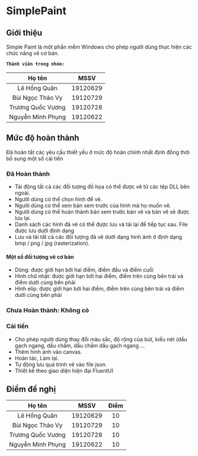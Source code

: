 # SimplePaint
## Giới thiệu

Simple Paint  là một phần mềm Windows cho phép người dùng thực hiện các chức năng vẽ cơ bản.

**`Thành viên trong nhóm:`**

|    **Họ tên**     | **MSSV** |
| :---------------: | :------: |
|   Lê Hồng Quân    | 19120629 |
| Bùi Ngọc Thảo Vy  | 19120729 |
| Trương Quốc Vương | 19120728 |
| Nguyễn Minh Phụng | 19120622 |



## Mức độ hoàn thành

Đã hoàn tất các yêu cầu thiết yếu ở mức độ hoàn chỉnh nhất định đồng thời bổ sung một số cải tiến

### Đã Hoàn thành

* Tải động tất cả các đối tượng đồ họa có thể được vẽ từ các tệp DLL bên ngoài.
* Người dùng có thể chọn hình để vẽ.
* Người dùng có thể xem bản xem trước của hình mà họ muốn vẽ.
* Người dùng có thể hoàn thành bản xem trước bản vẽ và bản vẽ sẽ được lưu lại.
* Danh sách các hình đã vẽ có thể được lưu và tải lại để tiếp tục sau. File được lưu dưới định dạng
* Lưu và tải tất cả các đối tượng đã vẽ dưới dạng hình ảnh ở định dạng bmp / png / jpg (rasterization). 

#### Một số đối tượng vẽ cơ bản

- Dòng: được giới hạn bởi hai điểm, điểm đầu và điểm cuối
- Hình chữ nhật: được giới hạn bởi hai điểm, điểm trên cùng bên trái và điểm dưới cùng bên phải
- Hình elip: được giới hạn bởi hai điểm, điểm trên cùng bên trái và điểm dưới cùng bên phải

### Chưa Hoàn thành: Không có

### Cải tiến

* Cho phép người dùng thay đổi màu sắc, độ rộng của bút, kiểu nét (dấu gạch ngang, dấu chấm, dấu chấm dấu gạch ngang ...
* Thêm hình ảnh vào canvas.
* Hoàn tác, Làm lại.
* Tự động lưu quá trình vẽ vào file json.
* Thiết kế theo giao diện hiện đại FluentUI

## Điểm đề nghị

|    **Họ tên**     | **MSSV** | Điểm |
| :---------------: | :------: | :--: |
|   Lê Hồng Quân    | 19120629 |  10  |
| Bùi Ngọc Thảo Vy  | 19120729 |  10  |
| Trương Quốc Vương | 19120728 |  10  |
| Nguyễn Minh Phụng | 19120622 |  10  |

## 
